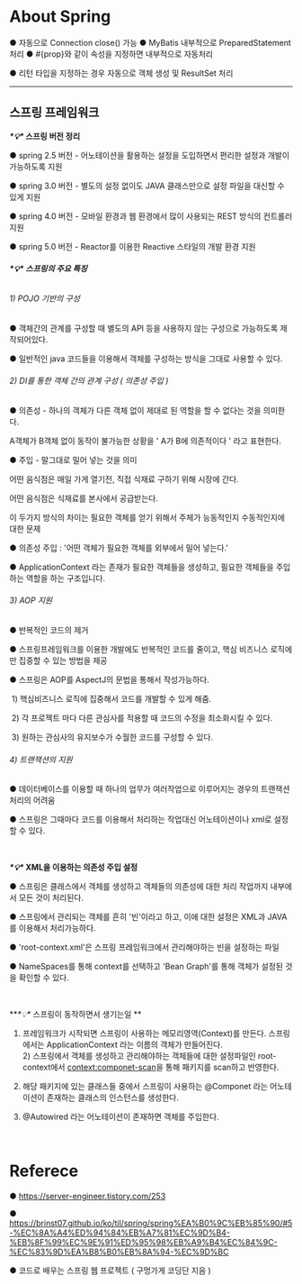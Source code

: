 # About Spring 

● 자동으로 Connection close() 가능
● MyBatis 내부적으로 PreparedStatement 처리
● #{prop}와 같이 속성을 지정하면 내부적으로 자동처리

● 리턴 타입을 지정하는 경우 자동으로 객체 생성 및 ResultSet 처리

------

## 스프링 프레임워크

***\*💡\** 스프링 버전 정리**

● spring 2.5 버전 - 어노테이션을 활용하는 설정을 도입하면서 편리한 설정과 개발이 가능하도록 지원 <br>

● spring 3.0 버전 - 별도의 설정 없이도 JAVA 클래스만으로 설정 파일을 대신할 수 있게 지원<br>

● spring 4.0 버전 - 모바일 환경과 웹 환경에서 많이 사용되는 REST 방식의 컨트롤러 지원<br>

● spring 5.0 버전 - Reactor를 이용한 Reactive 스타일의 개발 환경 지원<br>



###### ***\*💡\** 스프링의 주요 특징**

######  1) POJO 기반의 구성 

● 객체간의 관계를 구성할 때 별도의 API 등을 사용하지 않는 구성으로 가능하도록 제작되어있다.<Br>

● 일반적인 java 코드들을 이용해서 객체를 구성하는 방식을 그대로 사용할 수 있다. <br>

######  2) DI를 통한 객체 간의 관계 구성 ( 의존성 주입 )

● 의존성 - 하나의 객체가 다른 객체 없이 제대로 된 역할을 할 수 없다는 것을 의미한다.<br>

A객체가 B객체 없이 동작이 불가능한 상황을 ' A가 B에 의존적이다 ' 라고 표현한다.<br>

● 주입 - 말그대로 밀어 넣는 것을 의미<br>

어떤 음식점은 매일 가게 열기전, 직접 식재료 구하기 위해 시장에 간다.<br>

어떤 음식점은 식재료를 본사에서 공급받는다. <br>

이 두가지 방식의 차이는 필요한 객체를 얻기 위해서 주체가 능동적인지 수동적인지에 대한 문제<br>

● 의존성 주입 : '어떤 객체가 필요한 객체를 외부에서 밀어 넣는다.'<br>

●  ApplicationContext 라는 존재가 필요한 객체들을 생성하고, 필요한 객체들을 주입하는 역할을 하는 구조입니다.<br>

######  3) AOP 지원

● 반복적인 코드의 제거<br>

●  스프링프레임워크를 이용한 개발에도 반복적인 코드를 줄이고, 핵심 비즈니스 로직에만 집중할 수 있는 방법을 제공<br>

● 스프링은 AOP를 AspectJ의 문법을 통해서 작성가능하다.<br>

​		1) 핵심비즈니스 로직에 집중해서 코드를 개발할 수 있게 해줌.<br>

​		2) 각 프로젝트 마다 다른 관심사를 적용할 때 코드의 수정을 최소화시킬 수 있다.<br>

​		3) 원하는 관심사의 유지보수가 수월한 코드를 구성할 수 있다. <br>

######  4) 트랜잭션의 지원

● 데이터베이스를 이용할 때 하나의 업무가 여러작업으로 이루어지는 경우의 트랜잭션 처리의 어려움<br>

●  스프링은 그때마다 코드를 이용해서 처리하는 작업대신 어노테이션이나 xml로 설정 할 수 있다.<br>

<br>

***\*💡\** XML을 이용하는 의존성 주입 설정**

●  스프링은 클래스에서 객체를 생성하고 객체들의 의존성에 대한 처리 작업까지 내부에서 모든 것이 처리된다.<br>

● 스프링에서 관리되는 객체를 흔히 '빈'이라고 하고, 이에 대한 설정은 XML과 JAVA를 이용해서 처리가능하다.<br>

● 'root-context.xml'은 스프링 프레임워크에서 관리해야하는 빈을 설정하는 파일<br>

● NameSpaces를 통해 context를 선택하고 'Bean Graph'를 통해 객체가 설정된 것을 확인할 수 있다.<br>

<br>

***\*💡\** 스프링이 동작하면서 생기는일 **

1) 프레임워크가 시작되면 스프링이 사용하는 메모리영역(Context)를 만든다. 스프링에서는 ApplicationContext 라는 이름의 객체가 만들어진다.<br>2) 스프링에서 객체를 생성하고 관리해야하는 객체들에 대한 설정파일인 root-context에서 <context:componet-scan>을 통해 패키지를 scan하고 반영한다.<br>

3) 해당 패키지에 있는 클래스들 중에서 스프링이 사용하는 @Componet 라는 어노테이션이 존재하는 클래스의 인스턴스를 생성한다. <br>

4) @Autowired 라는 어노테이션이 존재하면 객체를 주입한다. <Br>



<br>

# Referece

● https://server-engineer.tistory.com/253<br>

● https://brinst07.github.io/ko/til/spring/spring%EA%B0%9C%EB%85%90/#5-%EC%8A%A4%ED%94%84%EB%A7%81%EC%9D%B4-%EB%8F%99%EC%9E%91%ED%95%98%EB%A9%B4%EC%84%9C-%EC%83%9D%EA%B8%B0%EB%8A%94-%EC%9D%BC <br>

● 코드로 배우는 스프링 웹 프로젝트 (  구멍가게 코딩단 지음 )<br>